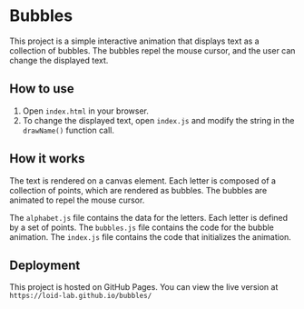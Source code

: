 # Bubbles

This project is a simple interactive animation that displays text as a collection of bubbles. The bubbles repel the mouse cursor, and the user can change the displayed text.

## How to use

1. Open `index.html` in your browser.
2. To change the displayed text, open `index.js` and modify the string in the `drawName()` function call.

## How it works

The text is rendered on a canvas element. Each letter is composed of a collection of points, which are rendered as bubbles. The bubbles are animated to repel the mouse cursor.

The `alphabet.js` file contains the data for the letters. Each letter is defined by a set of points. The `bubbles.js` file contains the code for the bubble animation. The `index.js` file contains the code that initializes the animation.

## Deployment

This project is hosted on GitHub Pages. You can view the live version at `https://loid-lab.github.io/bubbles/`